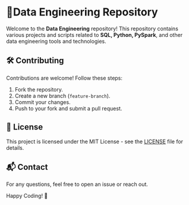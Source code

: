 # 📌Data Engineering Repository

Welcome to the **Data Engineering** repository! This repository contains various projects and scripts related to **SQL, Python, PySpark**, and other data engineering tools and technologies.
<!-- ## 🚀 Getting Started
### Prerequisites --> 
<!-- Ensure you have the following installed:
<!-- - Python (>=3.8) -->
<!-- - Apache Spark (for PySpark projects) -->
<!-- - PostgreSQL/MySQL or any other database system for SQL scripts -->
<!-- - Required Python libraries (listed in `requirements.txt`) -->

<!-- ### Installation
1. Clone the repository:
   ```bash
   git clone https://github.com/your-username/data-engineering.git
   cd data-engineering
   ```
2. Install dependencies:
   ```bash
   pip install -r requirements.txt
   ``` -->

## 🛠️ Contributing
Contributions are welcome! Follow these steps:
1. Fork the repository.
2. Create a new branch (`feature-branch`).
3. Commit your changes.
4. Push to your fork and submit a pull request.

## 📜 License
This project is licensed under the MIT License - see the [LICENSE](LICENSE) file for details.

## 📬 Contact
For any questions, feel free to open an issue or reach out.

Happy Coding! 🚀

